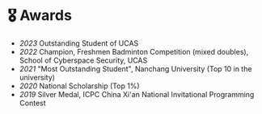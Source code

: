 # 🎖 Awards
- *2023* Outstanding Student of UCAS
- *2022* Champion, Freshmen Badminton Competition (mixed doubles), School of Cyberspace Security, UCAS
- *2021* "Most Outstanding Student", Nanchang University (Top 10 in the university)
- *2020* National Scholarship (Top 1%)
- *2019* Silver Medal, ICPC China Xi'an National Invitational Programming Contest
